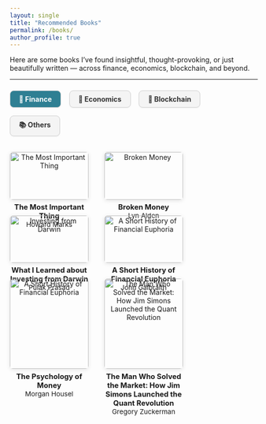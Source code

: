 ```yaml
---
layout: single
title: "Recommended Books"
permalink: /books/
author_profile: true
---
```


Here are some books I’ve found insightful, thought-provoking, or just beautifully written — across finance, economics, blockchain, and beyond.

---

<style>
  .book-tabs input[type="radio"] {
    display: none;
  }

.book-tabs label {
  display: inline-block;
  margin: 0.5rem 0.8rem 0.5rem 0;
  padding: 0.5rem 1.1rem;
  font-weight: bold;
  border-radius: 8px;
  cursor: pointer;
  background-color: #f4f4f4;
  color: #333;
  border: 1px solid #d0d0d0;
  box-shadow: 0 1px 3px rgba(0,0,0,0.05);
  transition: all 0.2s ease-in-out;
}

.book-tabs input[type="radio"]:checked + label {
  background-color: #2f7f93;
  color: white;
}


  .book-tab-content {
    display: none;
    margin-top: 1.5rem;
    flex-wrap: wrap;
    gap: 2rem;
  }

  .book-tabs input#tab1:checked ~ .tab1,
  .book-tabs input#tab2:checked ~ .tab2,
  .book-tabs input#tab3:checked ~ .tab3,
  .book-tabs input#tab4:checked ~ .tab4 {
    display: flex;
  }

  .book-card {
    width: 160px;
    text-align: center;
  }

  .book-card img {
    width: 100%;
    border-radius: 6px;
    box-shadow: 0 2px 8px rgba(0,0,0,0.1);
    margin-bottom: 0.4rem;
  }

  .book-title {
    font-weight: bold;
    font-size: 0.92rem;
    color: var(--global-text-color);
  }
  
  .book-author {
  font-size: 0.85rem;
  color: var(--global-text-color-light) !important;
  opacity: 1 !important;
}

</style>

<div class="book-tabs">
  <input type="radio" name="tabs" id="tab1" checked><label for="tab1">💸 Finance</label>
  <input type="radio" name="tabs" id="tab2"><label for="tab2">📘 Economics</label>
  <input type="radio" name="tabs" id="tab3"><label for="tab3">🔗 Blockchain</label>
  <input type="radio" name="tabs" id="tab4"><label for="tab4">📚 Others</label>

<div class="book-tab-content tab1">
  <div class="book-card">
    <img src="https://m.media-amazon.com/images/I/610UurWugeL._SL1000_.jpg" alt="The Most Important Thing">
    <div class="book-title">The Most Important Thing</div>
    <div class="book-author">Howard Marks</div>
  </div>
  <div class="book-card">
    <img src="https://m.media-amazon.com/images/I/710ji5I+EiL._SL1360_.jpg" alt="Broken Money">
    <div class="book-title">Broken Money</div>
    <div class="book-author">Lyn Alden</div>
  </div>
  <div class="book-card">
    <img src="https://m.media-amazon.com/images/I/71ZpKjSMDXL._SL1500_.jpg" alt="Investing from Darwin">
    <div class="book-title">What I Learned about Investing from Darwin</div>
    <div class="book-author">Pulak Prasad</div>
  </div>
  <div class="book-card">
    <img src="https://m.media-amazon.com/images/I/71poHBzgD2L._SL1500_.jpg" alt="A Short History of Financial Euphoria">
    <div class="book-title">A Short History of Financial Euphoria</div>
    <div class="book-author">John Galbraith</div>
  </div>
  <div class="book-card">
    <img src="https://m.media-amazon.com/images/I/81wZXiu4OiL._SL1500_.jpg" alt="A Short History of Financial Euphoria">
    <div class="book-title">The Psychology of Money</div>
    <div class="book-author">Morgan Housel</div>
  </div>
  <div class="book-card">
    <img src="https://m.media-amazon.com/images/I/81ZmhjQI2LL._SL1500_.jpg" alt="The Man Who Solved the Market: How Jim Simons Launched the Quant Revolution">
    <div class="book-title">The Man Who Solved the Market: How Jim Simons Launched the Quant Revolution</div>
    <div class="book-author">Gregory Zuckerman</div>
  </div>
</div>


 <div class="book-tab-content tab2">
  <div class="book-card">
    <img src="https://m.media-amazon.com/images/I/81aAoRfip+L._SL1500_.jpg" alt="Why Nations Fail: The Origins of Power, Prosperity and Poverty">
    <div class="book-title">Why Nations Fail: The Origins of Power, Prosperity and Poverty</div>
    <div class="book-author">Daron Acemoglu and James Robinson</div>
  </div>
  <div class="book-card">
    <img src="https://m.media-amazon.com/images/I/61NXK6ZNasL._SL1200_.jpg" alt="How China Escaped the Poverty Trap">
    <div class="book-title">How China Escaped the Poverty Trap</div>
    <div class="book-author">Yuen Yuen Ang</div>
  </div>
   <div class="book-card">
    <img src="https://m.media-amazon.com/images/I/61JfOTtfzgL._SL1400_.jpg" alt="Poor Economics">
    <div class="book-title">Poor Economics</div>
    <div class="book-author">Abhijit Banerjee and Esther Duflo</div>
  </div>
  <div class="book-card">
    <img src="https://m.media-amazon.com/images/I/41KffVGba4L.jpg" alt="Debt: The First 5000 Years">
    <div class="book-title">Debt: The First 5000 Years</div>
    <div class="book-author">David Graeber</div>
  </div>
   <div class="book-card">
    <img src="https://m.media-amazon.com/images/I/51QAzSdKS4L._SL1500_.jpg" alt="Naked Economics – Undressing the Dismal Science">
    <div class="book-title">Naked Economics – Undressing the Dismal Science</div>
    <div class="book-author">Charles Wheelan</div>
  </div>
   <div class="book-card">
    <img src="https://m.media-amazon.com/images/I/81JZ3qzwrUL._SL1500_.jpg" alt="The Economics Book">
    <div class="book-title">The Economics Book: Big Ideas Explained Simply</div>
    <div class="book-author">DK</div>
  </div>
</div>

  <div class="book-tab-content tab3">
    <div class="book-card">
      <img src="https://m.media-amazon.com/images/I/61f+SZeOloL._SL1500_.jpg" alt="Check Your Financial Privilege">
      <div class="book-title">Check Your Financial Privilege</div>
      <div class="book-author">Alex Gladstein</div>
    </div>
    <div class="book-card">
      <img src="https://m.media-amazon.com/images/I/71jDLpPMdFS._SL1500_.jpg" alt="The Bitcoin Standard: The Decentralized Alternative to Central Banking">
      <div class="book-title">The Bitcoin Standard</div>
      <div class="book-author">Saifedean Ammous</div>
    </div>
    <div class="book-card">
      <img src="https://m.media-amazon.com/images/I/513ySs59yaL._SL1360_.jpg" alt="The Internet of Money: A collection of talks">
      <div class="book-title">The Internet of Money: A collection of talks</div>
      <div class="book-author">Andreas M. Antonopoulos</div>
    </div>
    <div class="book-card">
      <img src="https://m.media-amazon.com/images/I/819bH1CNx5L._SL1500_.jpg" alt="The Basics of Bitcoins and Blockchains">
      <div class="book-title">The Basics of Bitcoins and Blockchains</div>
      <div class="book-author">Antony Lewis</div>
    </div>
    <div class="book-card">
      <img src="https://m.media-amazon.com/images/I/71I7yUptG6L._SL1500_.jpg" alt="The Book Of Satoshi">
      <div class="book-title">The Book Of Satoshi: The Collected Writings of Bitcoin Creator Satoshi Nakamoto</div>
      <div class="book-author">Phil Champagne</div>
    </div>
  </div>

  <div class="book-tab-content tab4">
    <div class="book-card">
      <img src="https://m.media-amazon.com/images/I/61fs2tSZejL._SL1500_.jpg" alt="Logicomix: An epic search for truth">
      <div class="book-title">Logicomix: An epic search for truth</div>
      <div class="book-author">Apostolos Doxiadis and Christos Papadimitriou</div>
    </div>
    <div class="book-card">
      <img src="https://m.media-amazon.com/images/I/91XIjkxgVyL._SL1500_.jpg" alt="Dopamine Nation">
      <div class="book-title">Dopamine Nation: Finding Balance in the Age of Indulgenceh</div>
      <div class="book-author">Anna Lembke</div>
    </div>
    <div class="book-card">
      <img src="https://m.media-amazon.com/images/I/81kecluqedL._SL1500_.jpg" alt="I, Robot">
      <div class="book-title">I, Robot</div>
      <div class="book-author">Issac Asimov</div>
    </div>
    <div class="book-card">
      <img src="https://m.media-amazon.com/images/I/41M0dbnl3XL.jpg" alt="Logicomix: An epic search for truth">
      <div class="book-title">Persepolis</div>
      <div class="book-author">Marjane Satrapi</div>
    </div>
    <div class="book-card">
      <img src="https://m.media-amazon.com/images/I/71Eck-ud8AL._SL1500_.jpg" alt="The Demon-Haunted World: Science as a Candle in the Dark">
      <div class="book-title">The Demon-Haunted World: Science as a Candle in the Dark</div>
      <div class="book-author">Carl Sagan and Ann Druyan</div>
    </div>
    <div class="book-card">
      <img src="https://m.media-amazon.com/images/I/81DFDGzHZqL._SL1500_.jpg" alt="Meditations">
      <div class="book-title">Meditations</div>
      <div class="book-author">Marcus Aurelius</div>
    </div>
  </div>
</div>
